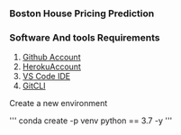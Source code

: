 ### Boston House Pricing Prediction


### Software And tools Requirements


1. [Github Account](https://github.com/)
2. [HerokuAccount](https://heroku.com)
3. [VS Code IDE](https://code.visualstudio.com)
4. [GitCLI](https://git-scm.com/book/en/v2/Getting-Started-The-Command-Line)

Create a new environment

'''
conda create -p venv python == 3.7 -y
'''
